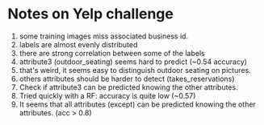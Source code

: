 # Notes on Yelp challenge

1. some training images miss associated business id.
2. labels are almost evenly distributed
3. there are strong correlation between some of the labels
4. attribute3 (outdoor_seating) seems hard to predict (~0.54 accuracy)
  1. that's weird, it seems easy to distinguish outdoor seating on pictures.
  2. others attributes should be harder to detect (takes_reservations)
6. Check if attribute3 can be predicted knowing the other attributes.
  1. Tried quickly with a RF: accuracy is quite low (~0.57)
7. It seems that all attributes (except) can be predicted knowing the other attributes. (acc > 0.8)
